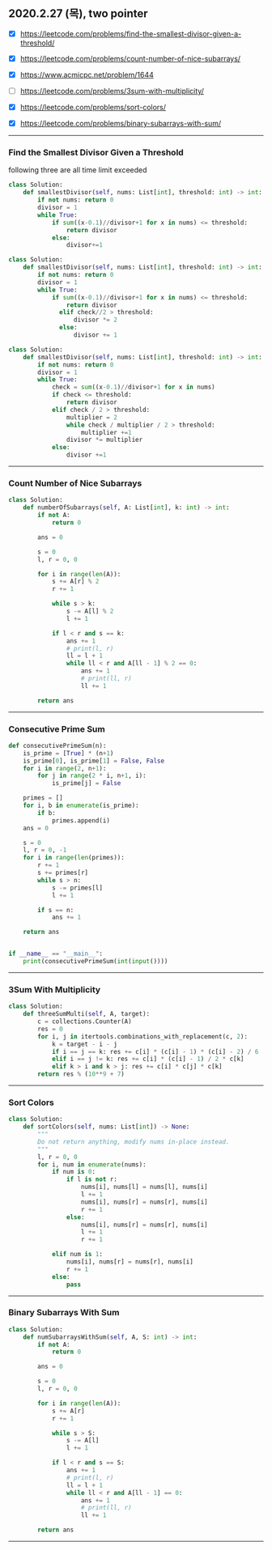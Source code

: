 ## 2020.2.27 (목), two pointer
- [x] https://leetcode.com/problems/find-the-smallest-divisor-given-a-threshold/
- [x] https://leetcode.com/problems/count-number-of-nice-subarrays/
- [x] https://www.acmicpc.net/problem/1644
- [ ] https://leetcode.com/problems/3sum-with-multiplicity/
- [x] https://leetcode.com/problems/sort-colors/
- [x] https://leetcode.com/problems/binary-subarrays-with-sum/


---

### Find the Smallest Divisor Given a Threshold

following three are all time limit exceeded
```python
class Solution:
    def smallestDivisor(self, nums: List[int], threshold: int) -> int:
        if not nums: return 0
        divisor = 1
        while True:
            if sum((x-0.1)//divisor+1 for x in nums) <= threshold:
                return divisor
            else:
                divisor+=1
```

```python
class Solution:
    def smallestDivisor(self, nums: List[int], threshold: int) -> int:
        if not nums: return 0
        divisor = 1
        while True:
            if sum((x-0.1)//divisor+1 for x in nums) <= threshold:
                return divisor
              elif check//2 > threshold:
                  divisor *= 2
              else:
                  divisor += 1
```

```Python
class Solution:
    def smallestDivisor(self, nums: List[int], threshold: int) -> int:
        if not nums: return 0
        divisor = 1
        while True:
            check = sum((x-0.1)//divisor+1 for x in nums)
            if check <= threshold:
                return divisor
            elif check / 2 > threshold:
                multiplier = 2
                while check / multiplier / 2 > threshold:
                    multiplier +=1
                divisor *= multiplier
            else:
                divisor +=1
```


---
### Count Number of Nice Subarrays

```python
class Solution:
    def numberOfSubarrays(self, A: List[int], k: int) -> int:
        if not A:
            return 0

        ans = 0

        s = 0
        l, r = 0, 0

        for i in range(len(A)):
            s += A[r] % 2
            r += 1

            while s > k:
                s -= A[l] % 2
                l += 1

            if l < r and s == k:
                ans += 1
                # print(l, r)
                ll = l + 1
                while ll < r and A[ll - 1] % 2 == 0:
                    ans += 1
                    # print(ll, r)
                    ll += 1

        return ans
```



---
### Consecutive Prime Sum
```python
def consecutivePrimeSum(n):
    is_prime = [True] * (n+1)
    is_prime[0], is_prime[1] = False, False
    for i in range(2, n+1):
        for j in range(2 * i, n+1, i):
            is_prime[j] = False

    primes = []
    for i, b in enumerate(is_prime):
        if b:
            primes.append(i)
    ans = 0

    s = 0
    l, r = 0, -1
    for i in range(len(primes)):
        r += 1
        s += primes[r]
        while s > n:
            s -= primes[l]
            l += 1

        if s == n:
            ans += 1

    return ans


if __name__ == "__main__":
    print(consecutivePrimeSum(int(input())))

```

---
###  3Sum With Multiplicity

```Python
class Solution:
    def threeSumMulti(self, A, target):
        c = collections.Counter(A)
        res = 0
        for i, j in itertools.combinations_with_replacement(c, 2):
            k = target - i - j
            if i == j == k: res += c[i] * (c[i] - 1) * (c[i] - 2) / 6
            elif i == j != k: res += c[i] * (c[i] - 1) / 2 * c[k]
            elif k > i and k > j: res += c[i] * c[j] * c[k]
        return res % (10**9 + 7)
```

---

### Sort Colors

```Python
class Solution:
    def sortColors(self, nums: List[int]) -> None:
        """
        Do not return anything, modify nums in-place instead.
        """
        l, r = 0, 0
        for i, num in enumerate(nums):
            if num is 0:
                if l is not r:
                    nums[i], nums[l] = nums[l], nums[i]
                    l += 1
                    nums[i], nums[r] = nums[r], nums[i]
                    r += 1
                else:
                    nums[i], nums[r] = nums[r], nums[i]
                    l += 1
                    r += 1

            elif num is 1:
                nums[i], nums[r] = nums[r], nums[i]
                r += 1
            else:
                pass
```



---
### Binary Subarrays With Sum

```Python
class Solution:
    def numSubarraysWithSum(self, A, S: int) -> int:
        if not A:
            return 0

        ans = 0

        s = 0
        l, r = 0, 0

        for i in range(len(A)):
            s += A[r]
            r += 1

            while s > S:
                s -= A[l]
                l += 1

            if l < r and s == S:
                ans += 1
                # print(l, r)
                ll = l + 1
                while ll < r and A[ll - 1] == 0:
                    ans += 1
                    # print(ll, r)
                    ll += 1

        return ans
```



---
